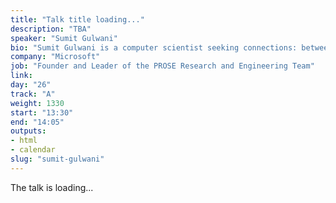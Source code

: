 ```yaml
---
title: "Talk title loading..."
description: "TBA"
speaker: "Sumit Gulwani"
bio: "Sumit Gulwani is a computer scientist seeking connections: between ideas, between research & practice, and with people with various roles. He is the inventor of many intent-understanding, programming-by-example, and programming-by-natural-language technologies including the popular Flash Fill feature in Excel used by hundreds of millions of people. He founded and currently leads the PROSE research and engineering team at Microsoft that develops APIs for program synthesis and incorporates them into various products. He has published 120+ peer-reviewed papers in top-tier conferences and journals across multiple computer science areas, delivered 45+ keynotes and invited talks at various forums, and authored 50+ patent applications (granted and pending). He was awarded the ACM SIGPLAN Robin Milner Young Researcher Award in 2014 for his pioneering contributions to end-user programming and intelligent tutoring systems. He obtained his PhD in Computer Science from UC-Berkeley, and was awarded the ACM SIGPLAN Outstanding Doctoral Dissertation Award. He obtained his BTech in Computer Science and Engineering from IIT Kanpur, and was awarded the President’s Gold Medal."
company: "Microsoft"
job: "Founder and Leader of the PROSE Research and Engineering Team"
link:
day: "26"
track: "A"
weight: 1330
start: "13:30"
end: "14:05"
outputs:
- html
- calendar
slug: "sumit-gulwani"
---
```


The talk is loading...